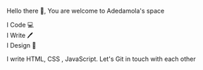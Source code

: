 Hello there 👋, You are welcome to Adedamola's space

I Code 💻<br>
I Write 🖊️ <br>
I Design 📱

I write HTML, CSS , JavaScript.
Let's Git in touch with each other

